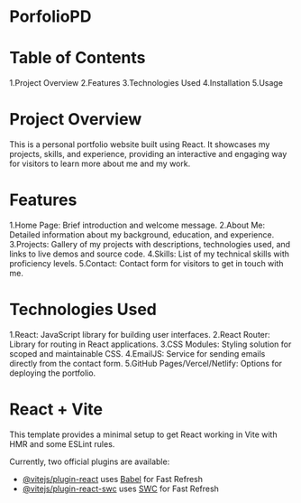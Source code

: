 # PorfolioPD
# Table of Contents
1.Project Overview
2.Features
3.Technologies Used
4.Installation
5.Usage

# Project Overview
This is a personal portfolio website built using React. It showcases my projects, skills, and experience, providing an interactive and engaging way for visitors to learn more about me and my work.

# Features
1.Home Page: Brief introduction and welcome message.
2.About Me: Detailed information about my background, education, and experience.
3.Projects: Gallery of my projects with descriptions, technologies used, and links to live demos and source code.
4.Skills: List of my technical skills with proficiency levels.
5.Contact: Contact form for visitors to get in touch with me.
# Technologies Used
1.React: JavaScript library for building user interfaces.
2.React Router: Library for routing in React applications.
3.CSS Modules: Styling solution for scoped and maintainable CSS.
4.EmailJS: Service for sending emails directly from the contact form.
5.GitHub Pages/Vercel/Netlify: Options for deploying the portfolio.

# React + Vite

This template provides a minimal setup to get React working in Vite with HMR and some ESLint rules.

Currently, two official plugins are available:

- [@vitejs/plugin-react](https://github.com/vitejs/vite-plugin-react/blob/main/packages/plugin-react/README.md) uses [Babel](https://babeljs.io/) for Fast Refresh
- [@vitejs/plugin-react-swc](https://github.com/vitejs/vite-plugin-react-swc) uses [SWC](https://swc.rs/) for Fast Refresh
